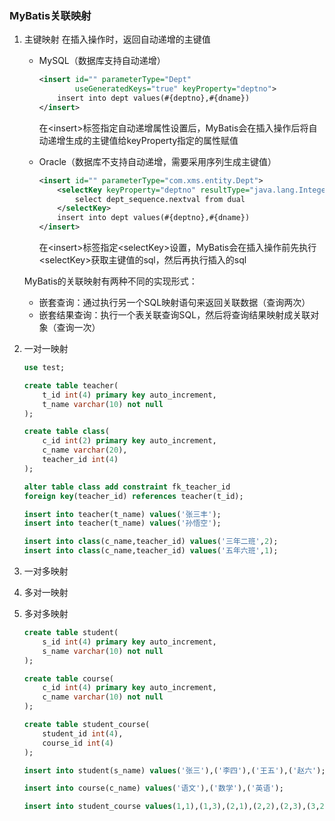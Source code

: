### MyBatis关联映射
1. 主键映射
   在插入操作时，返回自动递增的主键值

   - MySQL（数据库支持自动递增）

     ```xml
     <insert id="" parameterType="Dept"
             useGeneratedKeys="true" keyProperty="deptno">
         insert into dept values(#{deptno},#{dname})
     </insert>
     ```

     在\<insert>标签指定自动递增属性设置后，MyBatis会在插入操作后将自动递增生成的主键值给keyProperty指定的属性赋值	

   - Oracle（数据库不支持自动递增，需要采用序列生成主键值）

     ```xml
     <insert id="" parameterType="com.xms.entity.Dept">
         <selectKey keyProperty="deptno" resultType="java.lang.Integer">
             select dept_sequence.nextval from dual
         </selectKey>
         insert into dept values(#{deptno},#{dname})
     </insert>
     ```


     在\<insert>标签指定\<selectKey>设置，MyBatis会在插入操作前先执行\<selectKey>获取主键值的sql，然后再执行插入的sql

   MyBatis的关联映射有两种不同的实现形式：

   - 嵌套查询：通过执行另一个SQL映射语句来返回关联数据（查询两次）
   - 嵌套结果查询：执行一个表关联查询SQL，然后将查询结果映射成关联对象（查询一次）	

2. 一对一映射

   ```sql
   use test;
   
   create table teacher(
       t_id int(4) primary key auto_increment,
       t_name varchar(10) not null
   );
   
   create table class(
       c_id int(2) primary key auto_increment,
       c_name varchar(20),
       teacher_id int(4)
   );
   
   alter table class add constraint fk_teacher_id 
   foreign key(teacher_id) references teacher(t_id);	
   
   insert into teacher(t_name) values('张三丰');
   insert into teacher(t_name) values('孙悟空');	
   
   insert into class(c_name,teacher_id) values('三年二班',2);
   insert into class(c_name,teacher_id) values('五年六班',1);	
   ```

3. 一对多映射

4. 多对一映射

5. 多对多映射

   ```sql
   create table student(
       s_id int(4) primary key auto_increment,
       s_name varchar(10) not null
   );	
   
   create table course(
       c_id int(4) primary key auto_increment,
       c_name varchar(10) not null
   );
   
   create table student_course(
       student_id int(4),
       course_id int(4)
   );
   
   insert into student(s_name) values('张三'),('李四'),('王五'),('赵六');
   
   insert into course(c_name) values('语文'),('数学'),('英语');
   
   insert into student_course values(1,1),(1,3),(2,1),(2,2),(2,3),(3,2),(3,3),(4,1),(4,2);
   ```

   



